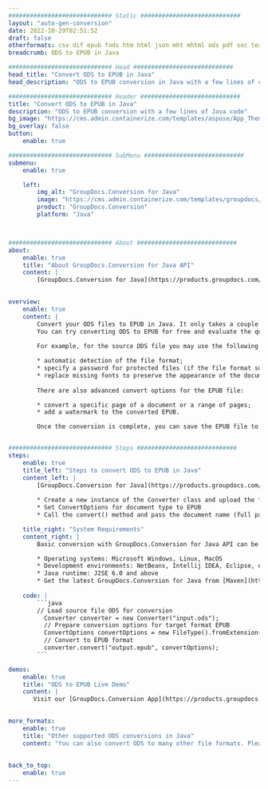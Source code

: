 ```yaml
---
############################# Static ############################
layout: "auto-gen-conversion"
date: 2022-10-29T02:51:52
draft: false
otherformats: csv dif epub fods htm html json mht mhtml ods pdf sxc tex tsv xlam xls xlsb xlsm xlsx xlt xltm xltx xml xps
breadcrumb: ODS to EPUB in Java

############################# Head ############################
head_title: "Convert ODS to EPUB in Java"
head_description: "ODS to EPUB conversion in Java with a few lines of code. Convert over 160 file formats using the GroupDocs document conversion API for Java"

############################# Header ############################
title: "Convert ODS to EPUB in Java"
description: "ODS to EPUB conversion with a few lines of Java code"
bg_image: "https://cms.admin.containerize.com/templates/aspose/App_Themes/V3/images/bg/header1.png"
bg_overlay: false
button:
    enable: true

############################# SubMenu ############################
submenu:
    enable: true

    left:
        img_alt: "GroupDocs.Conversion for Java"
        image: "https://cms.admin.containerize.com/templates/groupdocs/images/product-logos/90x90-noborder/groupdocs-conversion-java.png"
        product: "GroupDocs.Conversion"
        platform: "Java"



############################# About ############################
about:
    enable: true
    title: "About GroupDocs.Conversion for Java API"
    content: |
        [GroupDocs.Conversion for Java](https://products.groupdocs.com/conversion/java/) is an advanced file format conversion API for converting between popular image and document formats such as Microsoft Office, OpenDocument, PDF, HTML, email, CAD. and much more with just a few lines of code. The native API automatically detects the formats of the original documents and offers many options for customizing the converted documents. Along with the function of extracting information from a document, it also supports caching of the conversion results to the local disk by default. However, any type of cache storage can be supported by implementing the appropriate interfaces - Amazon S3, Dropbox, Google Drive, Windows Azure, Reddis, or any others.
    

overview:
    enable: true
    content: |
        Convert your ODS files to EPUB in Java. It only takes a couple of lines of Java code on any platform of your choice, such as Windows, Linux, macOS.
        You can try converting ODS to EPUB for free and evaluate the quality of the conversion results. Along with simple file conversion scripts, you can try more sophisticated options for loading the ODS source file and storing the EPUB output. 
        
        For example, for the source ODS file you may use the following load options:

        * automatic detection of the file format;
        * specify a password for protected files (if the file format supports it);
        * replace missing fonts to preserve the appearance of the document.
        
        There are also advanced convert options for the EPUB file:

        * convert a specific page of a document or a range of pages;
        * add a watermark to the converted EPUB.

        Once the conversion is complete, you can save the EPUB file to your local file path or to any third party storage such as FTP, Amazon S3, Google Drive, Dropbox etc. Please note - to convert ODS to EPUB, you do not need to install any additional software, such as MS Office, Open Office, Adobe Acrobat Reader etc.


############################# Steps ############################
steps:
    enable: true
    title_left: "Steps to convert ODS to EPUB in Java"
    content_left: |
        [GroupDocs.Conversion for Java](https://products.groupdocs.com/conversion/java/) allows developers to easily convert ODS file to EPUB with a few lines of code.
        
        * Create a new instance of the Converter class and upload the file ODS with the full path
        * Set ConvertOptions for document type to EPUB
        * Call the convert() method and pass the document name (full path) and format (EPUB) as a parameter

    title_right: "System Requirements"
    content_right: |
        Basic conversion with GroupDocs.Conversion for Java API can be done with just a few lines of code. Our APIs are supported on all major platforms and operating systems. Before executing the code below, make sure you have the following prerequisites installed on your system.

        * Operating systems: Microsoft Windows, Linux, MacOS
        * Development environments: NetBeans, Intellij IDEA, Eclipse, etc.
        * Java runtime: J2SE 6.0 and above
        * Get the latest GroupDocs.Conversion for Java from [Maven](https://repository.groupdocs.com/webapp/#/artifacts/browse/tree/General/repo/com/groupdocs/groupdocs-conversion)
         
    code: |
        ```java    
        // Load source file ODS for conversion
          Converter converter = new Converter("input.ods");
          // Prepare conversion options for target format EPUB
          ConvertOptions convertOptions = new FileType().fromExtension("epub").getConvertOptions();
          // Convert to EPUB format
          converter.convert("output.epub", convertOptions);
        ```

demos:
    enable: true
    title: "ODS to EPUB Live Demo"
    content: |
       Visit our [GroupDocs.Conversion App](https://products.groupdocs.app/conversion/family) website and try ODS to EPUB conversion now. The free demo has the following benefits
          

more_formats:
    enable: true
    title: "Other supported ODS conversions in Java"
    content: "You can also convert ODS to many other file formats. Please see the list below."
       
       
back_to_top:
    enable: true
---
```


